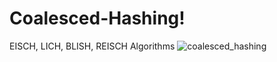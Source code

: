 # Coalesced-Hashing!
EISCH, LICH, BLISH, REISCH Algorithms
![coalesced_hashing](https://user-images.githubusercontent.com/44004959/124671807-bbbfe500-debe-11eb-81a3-d9ba98858daa.png)

